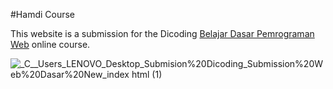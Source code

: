 #Hamdi Course

This website is a submission for the Dicoding [Belajar Dasar Pemrograman Web](https://www.dicoding.com/academies/123/corridor) online course.

![_C__Users_LENOVO_Desktop_Submision%20Dicoding_Submission%20Web%20Dasar%20New_index html (1)](https://github.com/HamdiHarahap/online-courses/assets/162338226/598e2611-f0da-431f-a965-fc8b23033df5)
